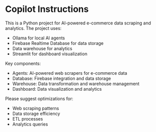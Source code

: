 # Copilot Instructions

This is a Python project for AI-powered e-commerce data scraping and analytics. The project uses:

- Ollama for local AI agents
- Firebase Realtime Database for data storage
- Data warehouse for analytics
- Streamlit for dashboard visualization

Key components:
- Agents: AI-powered web scrapers for e-commerce data
- Database: Firebase integration and data storage
- Warehouse: Data transformation and warehouse management
- Dashboard: Data visualization and analytics

Please suggest optimizations for:
- Web scraping patterns
- Data storage efficiency
- ETL processes
- Analytics queries
